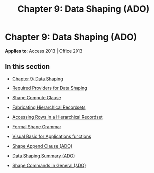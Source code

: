 ﻿---
title: 'Chapter 9: Data Shaping (ADO)'
TOCTitle: 'Chapter 9: Data Shaping'
ms:assetid: 70d0fc11-8738-46b5-a107-48e3acc3ce26
ms:mtpsurl: https://msdn.microsoft.com/library/JJ249449(v=office.15)
ms:contentKeyID: 48545569
ms.date: 09/18/2015
mtps_version: v=office.15
---

# Chapter 9: Data Shaping (ADO)


**Applies to**: Access 2013 | Office 2013

## In this section

  - [Chapter 9: Data Shaping](chapter-9-data-shaping.md)

  - [Required Providers for Data Shaping](required-providers-for-data-shaping.md)

  - [Shape Compute Clause](shape-compute-clause.md)

  - [Fabricating Hierarchical Recordsets](fabricating-hierarchical-recordsets.md)

  - [Accessing Rows in a Hierarchical Recordset](accessing-rows-in-a-hierarchical-recordset.md)

  - [Formal Shape Grammar](formal-shape-grammar.md)

  - [Visual Basic for Applications functions](visual-basic-for-applications-functions.md)

  - [Shape Append Clause (ADO)](shape-append-clause-ado.md)

  - [Data Shaping Summary (ADO)](data-shaping-summary-ado.md)

  - [Shape Commands in General (ADO)](shape-commands-in-general-ado.md)

